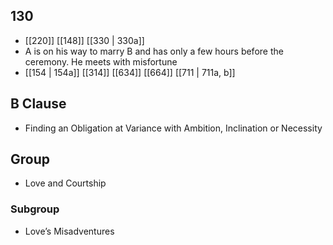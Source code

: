 ## 130
- [[220]] [[148]] [[330 | 330a]] 
- A is on his way to marry B and has only a few hours before the ceremony. He meets with misfortune
- [[154 | 154a]] [[314]] [[634]] [[664]] [[711 | 711a, b]] 

## B Clause
- Finding an Obligation at Variance with Ambition, Inclination or Necessity

## Group
- Love and Courtship

### Subgroup
- Love’s Misadventures

